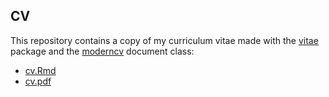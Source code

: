 ## CV

This repository contains a copy of my curriculum vitae made with the [vitae](https://github.com/mitchelloharawild/vitae) package and the [moderncv](https://www.ctan.org/tex-archive/macros/latex/contrib/moderncv) document class:

- [cv.Rmd](docs/public_cv.Rmd)
- [cv.pdf](docs/public_cv.pdf)
